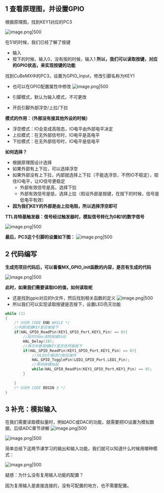 
## 1 查看原理图，并设置GPIO

根据原理图，找到KEY1对应的PC3

![image.png|500](https://my-obsidian-image.oss-cn-guangzhou.aliyuncs.com/2025/03/80a242ba25c4e372afc1a33bdf161cc9.png)

在51的时候，我们已经了解了按键
- 输入
- 按下的时候，输入0，没有按的时候，输入1
**所以，我们可以读取按键，对应的GPIO状态，来实现按键的功能**

找到CuBeMX中的PC3，设置为GPIO_Input，修改引脚名称为KEY1
- 也可以在GPIO配置属性中修改
  ![image.png|500](https://my-obsidian-image.oss-cn-guangzhou.aliyuncs.com/2025/03/df8fb16276a03925bc3db80385bd73fb.png)

- 引脚模式，默认为输入模式，不可更改
- 开启引脚外部浮空/上拉/下拉

**模式的作用：（外部没有接其他外设的时候）**
- 浮空模式：IO会变成高阻态，IO电平由外部电平决定
- 上拉模式：在无外部信号时，IO电平是高电平
- 下拉模式：在无外部信号时，IO电平是低电平

**如何选择？**
- 根据原理图设计选择
- 如果外部有上下拉，可以选择浮空
- 如果外部没有上下拉，内部就选择上下拉（不能选浮空，不然IO不稳定），钳住IO电平，让IO信号更稳定
	- 外部有效信号是高，选择下拉
	- 外部有效信号是低，选择上拉（假设外部是按键，在按下的时候，信号是低电平有效）
- **因为我们KEY的外部是由上拉电阻，所以选择浮空即可**

**TTL肖特基触发器：信号经过触发器时，模拟信号转化为0和1的数字信号**

![image.png|500](https://my-obsidian-image.oss-cn-guangzhou.aliyuncs.com/2025/03/bded0c888a85dcacd1bd1bfd2ccee0dd.png)

**最后，PC3这个引脚的设置如下图：**
![image.png|500](https://my-obsidian-image.oss-cn-guangzhou.aliyuncs.com/2025/03/997c93549ac551b2f8900a2d1b5f817f.png)

## 2 代码编写

**生成完项目代码后，可以看看MX_GPIO_init函数的内容，是否有生成的代码**

![image.png|500](https://my-obsidian-image.oss-cn-guangzhou.aliyuncs.com/2025/03/534ed0dc6644e74a7dba61c0e988a369.png)

**此时，如果我们需要读取IO的值，如何读取呢**
- 还是找到gpio对应的h文件，然后找到相关函数的定义
  ![image.png|500](https://my-obsidian-image.oss-cn-guangzhou.aliyuncs.com/2025/03/e72ded4eafc60c7298522aa6e7898684.png)
- 所以我们可以实现读取按键是否按下，设置LED亮灭功能

```c
while (1)
{
	/* USER CODE END WHILE */
	//判断按键KEY是否被按下
	if(HAL_GPIO_ReadPin(KEY1_GPIO_Port,KEY1_Pin) == 0){
		//延时10ms消除按键抖动
		HAL_Delay(10);
		//再次判断按键KEY是否依然被按下
		if(HAL_GPIO_ReadPin(KEY1_GPIO_Port,KEY1_Pin) == 0){
			//对LED引脚进行取反操作
			HAL_GPIO_TogglePin(LED1_GPIO_Port,LED1_Pin);
			//等待按键抬起
			while(HAL_GPIO_ReadPin(KEY1_GPIO_Port,KEY1_Pin) == 0);
		}
		
	}
	/* USER CODE BEGIN 3 */
}
```

## 3 补充：模拟输入

在我们需要读取模拟量时，例如ADC或DAC的功能，就需要把IO设置为模拟数据，后续ADC章节讲解
![image.png|500](https://my-obsidian-image.oss-cn-guangzhou.aliyuncs.com/2025/03/96d75985583fa6c708e4d6824d5990a7.png)

![image.png|500](https://my-obsidian-image.oss-cn-guangzhou.aliyuncs.com/2025/03/cea53d44a361cefa0f42568fdf3c4d4c.png)

简单总结下这两节课学习的输出和输入功能，我们就可以知道什么时候用哪种模式：

![image.png|500](https://my-obsidian-image.oss-cn-guangzhou.aliyuncs.com/2025/03/1f2898bb8d77f608a1890816eed0e35c.png)

疑惑：为什么没有复用输入功能的配置？

因为复用输入是直接连接的，没有可配置的地方，也不需要配置。